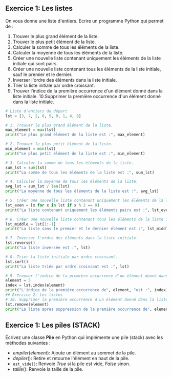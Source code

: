## Exercice 1: Les listes
  On vous donne une liste d'entiers. Ecrire un programme Python qui permet de :
1. Trouver le plus grand élément de la liste.
2. Trouver le plus petit élément de la liste.
3. Calculer la somme de tous les éléments de la liste.
4. Calculer la moyenne de tous les éléments de la liste.
5. Créer une nouvelle liste contenant uniquement les éléments de la liste initiale qui sont pairs.
6. Créer une nouvelle liste contenant tous les éléments de la liste initiale, sauf le premier et le dernier.
7. Inverser l'ordre des éléments dans la liste initiale.
8. Trier la liste initiale par ordre croissant.
9. Trouver l'indice de la première occurrence d'un élément donné dans la liste initiale.
10.Supprimer la première occurrence d'un élément donné dans la liste initiale.

```python
# Liste d'entiers de départ
lst = [3, 7, 2, 8, 5, 9, 1, 4, 6]

# 1. Trouver le plus grand élément de la liste.
max_element = max(lst)
print("Le plus grand élément de la liste est :", max_element)

# 2. Trouver le plus petit élément de la liste.
min_element = min(lst)
print("Le plus petit élément de la liste est :", min_element)

# 3. Calculer la somme de tous les éléments de la liste.
sum_lst = sum(lst)
print("La somme de tous les éléments de la liste est :", sum_lst)

# 4. Calculer la moyenne de tous les éléments de la liste.
avg_lst = sum_lst / len(lst)
print("La moyenne de tous les éléments de la liste est :", avg_lst)

# 5. Créer une nouvelle liste contenant uniquement les éléments de la liste initiale qui sont pairs.
lst_even = [x for x in lst if x % 2 == 0]
print("La liste contenant uniquement les éléments pairs est :", lst_even)

# 6. Créer une nouvelle liste contenant tous les éléments de la liste initiale, sauf le premier et le dernier.
lst_middle = lst[1:-1]
print("La liste sans le premier et le dernier élément est :", lst_middle)

# 7. Inverser l'ordre des éléments dans la liste initiale.
lst.reverse()
print("La liste inversée est :", lst)

# 8. Trier la liste initiale par ordre croissant.
lst.sort()
print("La liste triée par ordre croissant est :", lst)

# 9. Trouver l'indice de la première occurrence d'un élément donné dans la liste initiale.
element = 5
index = lst.index(element)
print("L'indice de la première occurrence de", element, "est :", index)
## Exercice 2: Les listes
# 10. Supprimer la première occurrence d'un élément donné dans la liste initiale.
lst.remove(element)
print("La liste après suppression de la première occurrence de", element, "est :", lst)
```
## Exercice 1: Les piles (STACK)
Écrivez une classe **Pile** en Python qui implémente une pile (stack) avec les méthodes suivantes :

- $empiler(element)$: Ajoute un élément au sommet de la pile.
- $depiler()$: Retire et retourne l'élément en haut de la pile.
- `est_vide()`: Renvoie $True$ si la pile est vide, $False$ sinon.
- $taille()$: Renvoie la taille de la pile.
